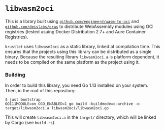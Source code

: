 # `libwasm2oci`

This is a library built using [`github.com/engineerd/wasm-to-oci`](https://github.com/engineerd/wasm-to-oci) and [`github.com/deislabs/oras`](https://github.com/deislabs/oras) to distribute WebAssembly modules using OCI registries (tested usuing Docker Distribution 2.7+ and Aure Container Registries).

`krustlet` uses `libwasm2oci` as a static library, linked at compilation time. This ensures that the projects using this library can be distributed as a single binary. Because the resulting library `libwasm2oci.a` is platform dependent, it needs to be compiled on the same platform as the project using it.

### Building

In order to build this library, you need Go 1.13 installed on your system. Then, in the root of this repository:

```
$ just bootstrap
GO111MODULE=on CGO_ENABLED=1 go build -buildmode=c-archive -o target/libwasm2oci.a libwasm2oci/libwasm2oci.go

```

This will create `libwasm2oci.a` in the `target/` directory, which will be linked by Cargo (see `build.rs`).
